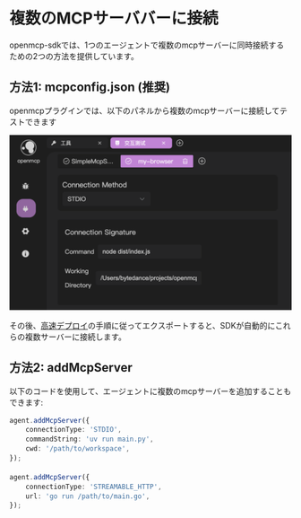 # 複数のMCPサーババーに接続

openmcp-sdkでは、1つのエージェントで複数のmcpサーバーに同時接続するための2つの方法を提供しています。

## 方法1: mcpconfig.json (推奨)

openmcpプラグインでは、以下のパネルから複数のmcpサーバーに接続してテストできます

![](./images/openmcp-multi-server.png)

その後、[高速デプロイ](./fast-deploy.md)の手順に従ってエクスポートすると、SDKが自動的にこれらの複数サーバーに接続します。

## 方法2: addMcpServer

以下のコードを使用して、エージェントに複数のmcpサーバーを追加することもできます:

```typescript
agent.addMcpServer({
    connectionType: 'STDIO',
    commandString: 'uv run main.py',
    cwd: '/path/to/workspace',
});

agent.addMcpServer({
    connectionType: 'STREAMABLE_HTTP',
    url: 'go run /path/to/main.go',
});
```